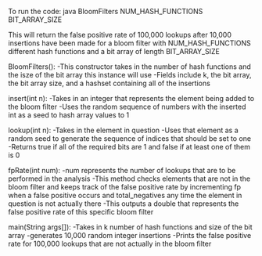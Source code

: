 To run the code: java BloomFilters NUM_HASH_FUNCTIONS BIT_ARRAY_SIZE

This will return the false positive rate of 100,000 lookups after 10,000 insertions have been made for a bloom filter with NUM_HASH_FUNCTIONS different hash functions and a bit array of length BIT_ARRAY_SIZE

BloomFilters():
-This constructor takes in the number of hash functions and the isze of the bit array this instance will use
-Fields include k, the bit array, the bit array size, and a hashset containing all of the insertions

insert(int n):
-Takes in an integer that represents the element being added to the bloom filter
-Uses the random sequence of numbers with the inserted int as a seed to hash array values to 1

lookup(int n):
-Takes in the element in question
-Uses that element as a random seed to generate the sequence of indices that should be set to one
-Returns true if all of the required bits are 1 and false if at least one of them is 0

fpRate(int num):
-num represents the number of lookups that are to be performed in the analysis
-This method checks elements that are not in the bloom filter and keeps track of the false positive rate by incrementing fp when a false positive occurs and total_negatives any time the element in question is not actually there
-This outputs a double that represents the false positive rate of this specific bloom filter

main(String args[]):
-Takes in k number of hash functions and size of the bit array
-generates 10,000 random integer insertions
-Prints the false positive rate for 100,000 lookups that are not actually in the bloom filter